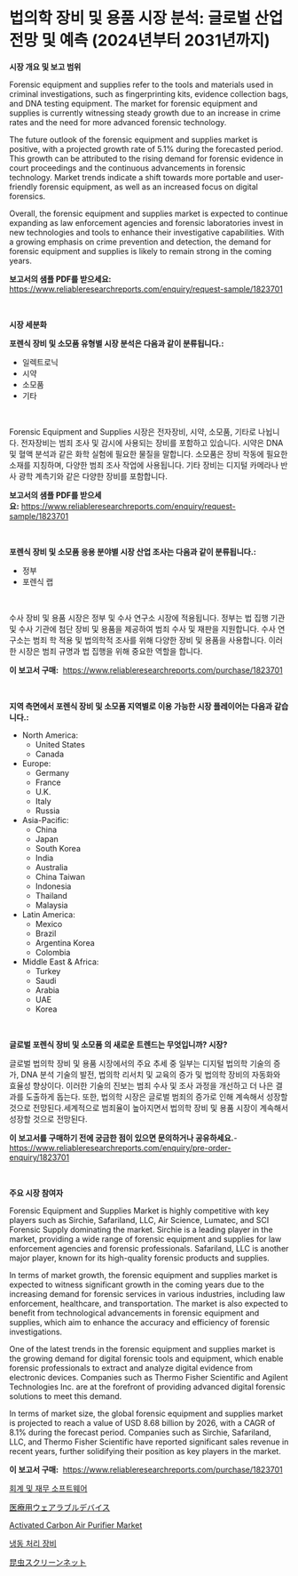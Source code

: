 <p><h1>법의학 장비 및 용품 시장 분석: 글로벌 산업 전망 및 예측 (2024년부터 2031년까지)</h1></p><p><strong>시장 개요 및 보고 범위</strong></p>
<p><p>Forensic equipment and supplies refer to the tools and materials used in criminal investigations, such as fingerprinting kits, evidence collection bags, and DNA testing equipment. The market for forensic equipment and supplies is currently witnessing steady growth due to an increase in crime rates and the need for more advanced forensic technology.</p><p>The future outlook of the forensic equipment and supplies market is positive, with a projected growth rate of 5.1% during the forecasted period. This growth can be attributed to the rising demand for forensic evidence in court proceedings and the continuous advancements in forensic technology. Market trends indicate a shift towards more portable and user-friendly forensic equipment, as well as an increased focus on digital forensics.</p><p>Overall, the forensic equipment and supplies market is expected to continue expanding as law enforcement agencies and forensic laboratories invest in new technologies and tools to enhance their investigative capabilities. With a growing emphasis on crime prevention and detection, the demand for forensic equipment and supplies is likely to remain strong in the coming years.</p></p>
<p><strong>보고서의 샘플 PDF를 받으세요:</strong> <a href="https://www.reliableresearchreports.com/enquiry/request-sample/1823701">https://www.reliableresearchreports.com/enquiry/request-sample/1823701</a></p>
<p>&nbsp;</p>
<p><strong>시장 세분화</strong></p>
<p><strong>포렌식 장비 및 소모품 유형별 시장 분석은 다음과 같이 분류됩니다.:</strong></p>
<p><ul><li>일렉트로닉</li><li>시약</li><li>소모품</li><li>기타</li></ul></p>
<p>&nbsp;</p>
<p><p>Forensic Equipment and Supplies 시장은 전자장비, 시약, 소모품, 기타로 나뉩니다. 전자장비는 범죄 조사 및 감시에 사용되는 장비를 포함하고 있습니다. 시약은 DNA 및 혈액 분석과 같은 화학 실험에 필요한 물질을 말합니다. 소모품은 장비 작동에 필요한 소재를 지칭하며, 다양한 범죄 조사 작업에 사용됩니다. 기타 장비는 디지털 카메라나 반사 광학 계측기와 같은 다양한 장비를 포함합니다.</p></p>
<p><strong>보고서의 샘플 PDF를 받으세요:</strong>&nbsp;<a href="https://www.reliableresearchreports.com/enquiry/request-sample/1823701">https://www.reliableresearchreports.com/enquiry/request-sample/1823701</a></p>
<p>&nbsp;</p>
<p><strong> 포렌식 장비 및 소모품 응용 분야별 시장 산업 조사는 다음과 같이 분류됩니다.:</strong></p>
<p><ul><li>정부</li><li>포렌식 랩</li></ul></p>
<p>&nbsp;</p>
<p><p>수사 장비 및 용품 시장은 정부 및 수사 연구소 시장에 적용됩니다. 정부는 법 집행 기관 및 수사 기관에 첨단 장비 및 용품을 제공하여 범죄 수사 및 재판을 지원합니다. 수사 연구소는 범죄 학 적용 및 법의학적 조사를 위해 다양한 장비 및 용품을 사용합니다. 이러한 시장은 범죄 규명과 법 집행을 위해 중요한 역할을 합니다.</p></p>
<p><strong>이 보고서 구매:</strong>&nbsp; <a href="https://www.reliableresearchreports.com/purchase/1823701">https://www.reliableresearchreports.com/purchase/1823701</a></p>
<p>&nbsp;</p>
<p><strong>지역 측면에서 포렌식 장비 및 소모품 지역별로 이용 가능한 시장 플레이어는 다음과 같습니다.:</strong></p>
<p><ul>
    <li>
        North America:
        <ul>
            <li>United States</li>
            <li>Canada</li>
        </ul>
    </li>
    <li>
        Europe:
        <ul>
            <li>Germany</li>
            <li>France</li>
            <li>U.K.</li>
            <li>Italy</li>
            <li>Russia</li>
        </ul>
    </li>
    <li>
        Asia-Pacific:
        <ul>
            <li>China</li>
            <li>Japan</li>
            <li>South Korea</li>
            <li>India</li>
            <li>Australia</li>
            <li>China Taiwan</li>
            <li>Indonesia</li>
            <li>Thailand</li>
            <li>Malaysia</li>
        </ul>
    </li>
    <li>
        Latin America:
        <ul>
            <li>Mexico</li>
            <li>Brazil</li>
            <li>Argentina Korea</li>
            <li>Colombia</li>
        </ul>
    </li>
    <li>
        Middle East & Africa:
        <ul>
            <li>Turkey</li>
            <li>Saudi</li>
            <li>Arabia</li>
            <li>UAE</li>
            <li>Korea</li>
        </ul>
    </li>
    </ul></p>
<p>&nbsp;</p>
<p><strong>글로벌 포렌식 장비 및 소모품 의 새로운 트렌드는 무엇입니까? 시장?</strong></p>
<p><p>글로벌 법의학 장비 및 용품 시장에서의 주요 추세 중 일부는 디지털 법의학 기술의 증가, DNA 분석 기술의 발전, 법의학 리서치 및 교육의 증가 및 법의학 장비의 자동화와 효율성 향상이다. 이러한 기술의 진보는 범죄 수사 및 조사 과정을 개선하고 더 나은 결과를 도출하게 돕는다. 또한, 법의학 시장은 글로벌 범죄의 증가로 인해 계속해서 성장할 것으로 전망된다.세계적으로 범죄율이 높아지면서 법의학 장비 및 용품 시장이 계속해서 성장할 것으로 전망된다.</p></p>
<p><strong>이 보고서를 구매하기 전에 궁금한 점이 있으면 문의하거나 공유하세요.</strong>- <a href="https://www.reliableresearchreports.com/enquiry/pre-order-enquiry/1823701">https://www.reliableresearchreports.com/enquiry/pre-order-enquiry/1823701</a></p>
<p>&nbsp;</p>
<p><strong>주요 시장 참여자</strong></p>
<p><p>Forensic Equipment and Supplies Market is highly competitive with key players such as Sirchie, Safariland, LLC, Air Science, Lumatec, and SCI Forensic Supply dominating the market. Sirchie is a leading player in the market, providing a wide range of forensic equipment and supplies for law enforcement agencies and forensic professionals. Safariland, LLC is another major player, known for its high-quality forensic products and supplies.</p><p>In terms of market growth, the forensic equipment and supplies market is expected to witness significant growth in the coming years due to the increasing demand for forensic services in various industries, including law enforcement, healthcare, and transportation. The market is also expected to benefit from technological advancements in forensic equipment and supplies, which aim to enhance the accuracy and efficiency of forensic investigations.</p><p>One of the latest trends in the forensic equipment and supplies market is the growing demand for digital forensic tools and equipment, which enable forensic professionals to extract and analyze digital evidence from electronic devices. Companies such as Thermo Fisher Scientific and Agilent Technologies Inc. are at the forefront of providing advanced digital forensic solutions to meet this demand.</p><p>In terms of market size, the global forensic equipment and supplies market is projected to reach a value of USD 8.68 billion by 2026, with a CAGR of 8.1% during the forecast period. Companies such as Sirchie, Safariland, LLC, and Thermo Fisher Scientific have reported significant sales revenue in recent years, further solidifying their position as key players in the market.</p></p>
<p><strong>이 보고서 구매:</strong>&nbsp;&nbsp;<a href="https://www.reliableresearchreports.com/purchase/1823701">https://www.reliableresearchreports.com/purchase/1823701</a></p>
<p><p><a href="https://medium.com/@percyhagernes9778/%ED%9A%8C%EA%B3%84-%EB%B0%8F-%EA%B8%88%EC%9C%B5-%EC%86%8C%ED%94%84%ED%8A%B8%EC%9B%A8%EC%96%B4-%EC%8B%9C%EC%9E%A5-%EC%9D%B8%EC%82%AC%EC%9D%B4%ED%8A%B8-%EC%8B%9C%EC%9E%A5-%EB%8F%99%ED%96%A5-%EC%84%B1%EC%9E%A5-2024%EB%85%84%EB%B6%80%ED%84%B0-2031%EB%85%84%EA%B9%8C%EC%A7%80-%EC%98%88%EC%B8%A1-0fa8c8f05f78">회계 및 재무 소프트웨어</a></p><p><a href="https://github.com/zekaoe592392/Market-Research-Report-List-1/blob/main/27048275116.md">医療用ウェアラブルデバイス</a></p><p><a href="https://github.com/Krish2023na/Market-Research-Report-List-3/blob/main/activated-carbon-air-purifier-market.md">Activated Carbon Air Purifier Market</a></p><p><a href="https://github.com/vs10l4sfg5c/Market-Research-Report-List-1/blob/main/48659944690.md">냉동 처리 장비</a></p><p><a href="https://github.com/cnnriuez22368/Market-Research-Report-List-1/blob/main/11965825117.md">昆虫スクリーンネット</a></p></p>
